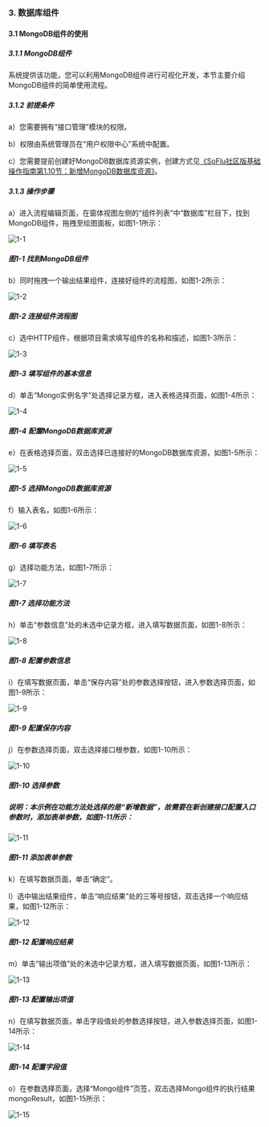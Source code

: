 ### 3. 数据库组件

#### 3.1 MongoDB组件的使用

##### 3.1.1 MongoDB组件

系统提供该功能，您可以利用MongoDB组件进行可视化开发，本节主要介绍MongoDB组件的简单使用流程。

##### 3.1.2 前提条件

a）您需要拥有“接口管理”模块的权限。

b）权限由系统管理员在“用户权限中心”系统中配置。

c）您需要提前创建好MongoDB数据库资源实例，创建方式见[《SoFlu社区版基础操作指南第1.10节：新增MongoDB数据库资源》](https://gitee.com/feisuanyz/SoFlu-adp/blob/master/SoFlu%E7%A4%BE%E5%8C%BA%E7%89%88%E6%95%99%E7%A8%8B/SoFlu%E7%A4%BE%E5%8C%BA%E7%89%88%E5%9F%BA%E7%A1%80%E6%93%8D%E4%BD%9C%E6%8C%87%E5%8D%97/10.%20%E8%B5%84%E6%BA%90%E5%AE%9E%E4%BE%8B/1.%20%E6%96%B0%E5%A2%9E%E8%B5%84%E6%BA%90%E5%AE%9E%E4%BE%8B.md#110-%E6%96%B0%E5%A2%9Emongodb%E6%95%B0%E6%8D%AE%E5%BA%93%E8%B5%84%E6%BA%90)。

##### 3.1.3 操作步骤

a）进入流程编辑页面，在窗体视图左侧的“组件列表”中“数据库”栏目下，找到MongoDB组件，拖拽至绘图面板，如图1-1所示：

![1-1](https://www.feisuanyz.com/fsimage/zc-image/cz_22_6_1_2.png)

##### 图1-1 找到MongoDB组件

b）同时拖拽一个输出结果组件，连接好组件的流程图，如图1-2所示：

![1-2](https://www.feisuanyz.com/fsimage/zc-image/cz_22_6_1_3.png)

##### 图1-2 连接组件流程图

c）选中HTTP组件，根据项目需求填写组件的名称和描述，如图1-3所示：

![1-3](https://www.feisuanyz.com/fsimage/zc-image/cz_22_6_1_4.png)

##### 图1-3 填写组件的基本信息

d）单击“Mongo实例名字”处选择记录方框，进入表格选择页面，如图1-4所示：

![1-4](https://www.feisuanyz.com/fsimage/zc-image/cz_22_6_1_5.png)

##### 图1-4 配置MongoDB数据库资源

e）在表格选择页面，双击选择已连接好的MongoDB数据库资源，如图1-5所示：

![1-5](https://www.feisuanyz.com/fsimage/zc-image/cz_22_6_1_6.png)

##### 图1-5 选择MongoDB数据库资源

f）输入表名，如图1-6所示：

![1-6](https://www.feisuanyz.com/fsimage/zc-image/cz_22_6_1_7.png)

##### 图1-6 填写表名

g）选择功能方法，如图1-7所示：

![1-7](https://www.feisuanyz.com/fsimage/zc-image/cz_22_6_1_8.png)

##### 图1-7 选择功能方法

h）单击“参数信息”处的未选中记录方框，进入填写数据页面，如图1-8所示：

![1-8](https://www.feisuanyz.com/fsimage/zc-image/cz_22_6_1_9.png)

##### 图1-8 配置参数信息

i）在填写数据页面，单击“保存内容”处的参数选择按钮，进入参数选择页面，如图1-9所示：

![1-9](https://www.feisuanyz.com/fsimage/zc-image/cz_22_6_1_10.png)

##### 图1-9 配置保存内容

j）在参数选择页面，双击选择接口根参数，如图1-10所示：

![1-10](https://www.feisuanyz.com/fsimage/zc-image/cz_22_6_1_11.png)

##### 图1-10 选择参数

##### 说明：本示例在功能方法处选择的是“新增数据”，故需要在新创建接口配置入口参数时，添加表单参数，如图1-11所示：

![1-11](https://www.feisuanyz.com/fsimage/zc-image/cz_22_6_1_1.png)

##### 图1-11 添加表单参数

k）在填写数据页面，单击“确定”。

l）选中输出结果组件，单击“响应结果”处的三等号按钮，双击选择一个响应结果，如图1-12所示：

![1-12](https://www.feisuanyz.com/fsimage/zc-image/cz_22_6_1_12.png)

##### 图1-12 配置响应结果

m）单击“输出项值”处的未选中记录方框，进入填写数据页面，如图1-13所示：

![1-13](https://www.feisuanyz.com/fsimage/zc-image/cz_22_6_1_13.png)

##### 图1-13 配置输出项值

n）在填写数据页面，单击字段值处的参数选择按钮，进入参数选择页面，如图1-14所示：

![1-14](https://www.feisuanyz.com/fsimage/zc-image/cz_22_6_1_14.png)

##### 图1-14 配置字段值

o）在参数选择页面，选择“Mongo组件”页签，双击选择Mongo组件的执行结果mongoResult，如图1-15所示：

![1-15](https://www.feisuanyz.com/fsimage/zc-image/cz_22_6_1_15.png)
